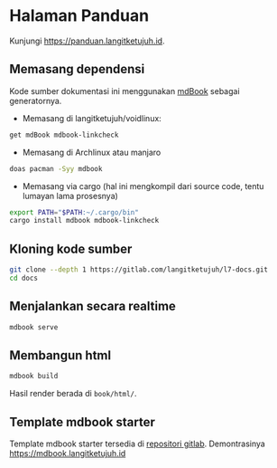 # Halaman Panduan

Kunjungi <https://panduan.langitketujuh.id>.

## Memasang dependensi

Kode sumber dokumentasi ini menggunakan [mdBook](https://rust-lang.github.io/mdBook/) sebagai generatornya.

* Memasang di langitketujuh/voidlinux:

```sh
get mdBook mdbook-linkcheck
```

* Memasang di Archlinux atau manjaro

```sh
doas pacman -Syy mdbook
```

* Memasang via cargo (hal ini mengkompil dari source code, tentu lumayan lama prosesnya)

```sh
export PATH="$PATH:~/.cargo/bin"
cargo install mdbook mdbook-linkcheck
```

## Kloning kode sumber

```sh
git clone --depth 1 https://gitlab.com/langitketujuh/l7-docs.git
cd docs
```

## Menjalankan secara realtime

```sh
mdbook serve
```

## Membangun html

```sh
mdbook build
```

Hasil render berada di `book/html/`.

## Template mdbook starter

Template mdbook starter tersedia di [repositori gitlab](https://gitlab.com/langitketujuh/mdbook.git). Demontrasinya <https://mdbook.langitketujuh.id>
